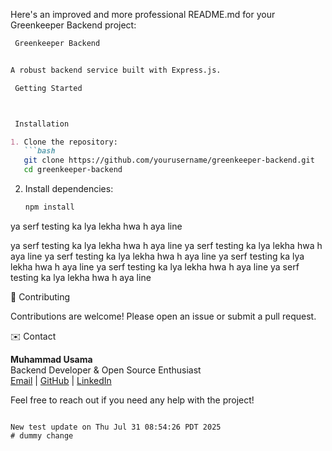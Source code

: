 Here's an improved and more professional README.md for your Greenkeeper Backend project:

```markdown
 Greenkeeper Backend


A robust backend service built with Express.js.

 Getting Started



 Installation

1. Clone the repository:
   ```bash
   git clone https://github.com/yourusername/greenkeeper-backend.git
   cd greenkeeper-backend
   ```

2. Install dependencies:
   ```bash
   npm install
   ```

ya serf testing ka lya lekha hwa h aya line

ya serf testing ka lya lekha hwa h aya line
ya serf testing ka lya lekha hwa h aya line
ya serf testing ka lya lekha hwa h aya line
ya serf testing ka lya lekha hwa h aya line
ya serf testing ka lya lekha hwa h aya line
ya serf testing ka lya lekha hwa h aya line

🤝 Contributing

Contributions are welcome! Please open an issue or submit a pull request.

 ✉️ Contact

**Muhammad Usama**  
Backend Developer & Open Source Enthusiast  
[Email](usamakj47@gmail.com) | [GitHub](https://github.com/usamakj) | [LinkedIn](https://www.linkedin.com/in/muhammad-usama-balti-3aa0a0257)

Feel free to reach out if you need any help with the project!
```

New test update on Thu Jul 31 08:54:26 PDT 2025
# dummy change
